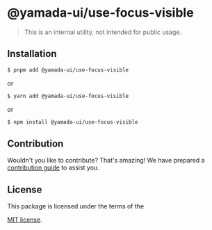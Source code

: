# @yamada-ui/use-focus-visible

> This is an internal utility, not intended for public usage.

## Installation

```sh
$ pnpm add @yamada-ui/use-focus-visible
```

or

```sh
$ yarn add @yamada-ui/use-focus-visible
```

or

```sh
$ npm install @yamada-ui/use-focus-visible
```

## Contribution

Wouldn't you like to contribute? That's amazing! We have prepared a [contribution guide](https://github.com/yamada-ui/yamada-ui/blob/main/CONTRIBUTING.md) to assist you.

## License

This package is licensed under the terms of the

[MIT license](https://github.com/yamada-ui/yamada-ui/blob/main/LICENSE).
